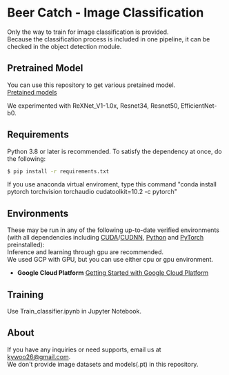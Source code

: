 # Beer Catch - Image Classification

Only the way to train for image classification is provided.  
Because the classification process is included in one pipeline, it can be checked in the object detection module.

## Pretrained Model
You can use this repository to get various pretained model.  
[Pretained models](https://github.com/Cadene/pretrained-models.pytorch)

We experimented with ReXNet_V1-1.0x, Resnet34, Resnet50, EfficientNet-b0.

## Requirements

Python 3.8 or later is recommended. To satisfy the dependency at once, do the following:
```bash
$ pip install -r requirements.txt
```
If you use anaconda virtual enviroment, type this command "conda install pytorch torchvision torchaudio cudatoolkit=10.2 -c pytorch"

## Environments

These may be run in any of the following up-to-date verified environments (with all dependencies including [CUDA](https://developer.nvidia.com/cuda)/[CUDNN](https://developer.nvidia.com/cudnn), [Python](https://www.python.org/) and [PyTorch](https://pytorch.org/) preinstalled):  
Inference and learning through gpu are recommended.  
We used GCP with GPU, but you can use either cpu or gpu environment.

- **Google Cloud Platform** [Getting Started with Google Cloud Platform](https://cloud.google.com/gcp/getting-started/?hl=ko) 


## Training
Use Train_classifier.ipynb in Jupyter Notebook.

## About
If you have any inquiries or need supports, email us at kywoo26@gmail.com.  
We don't provide image datasets and models(.pt) in this repository.
